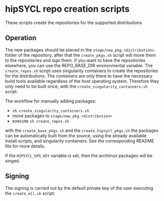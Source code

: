 # hipSYCL repo creation scripts

These scripts create the repositories for the supported distributions

## Operation
The new packages should be placed in the `stage/new_pkg_<distribution>` folder of the repository, after that the `create_pkgs.sh` script will move them to the repositories and sign them. If you want to have the repositories elsewhere, you can use the REPO_BASE_DIR environmental variable. The `create_repos.sh` script uses singularity containers to create the repositories for the distributions. The containers are only there to have the necessary build tools available regardless of the host operating system.  Therefore they only need to be built once, with the `create_singularity_containers.sh` script.

The workflow for manually adding packages:
*  `sh create_singularity_containers.sh`  
*  move packages to  `stage/new_pkg_<distribution>`   
*  execute `sh create_repos.sh`

with the `create_base_pkgs.sh` and the `create_hipsycl_pkgs.sh` the packages can be automatically built from the source, using the already available install scripts, and singularity containers. See the corresponding README file for more details.

If the `HIPSYCL_GPG_KEY` variable is set, then the archlinux packages will be singed. 

## Signing

The signing is carried out by the default private key of the user executing the `create_all.sh` script. 
 
